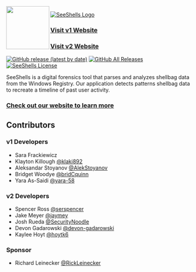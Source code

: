 <img align="left" src="websiteV2/src/assets/croppedV2Logo.png" width=115/>

[![SeeShells Logo](website/src/assets/logo.png)](https://rickleinecker.github.io/SeeShells/)
### [Visit v1 Website](https://rickleinecker.github.io/SeeShells/)
### [Visit v2 Website](https://rickleinecker.github.io/SeeShellsv2/#/)

[![GitHub release (latest by date)](https://img.shields.io/github/v/release/ShellBags/v2?include_prereleases)](https://github.com/RickLeinecker/SeeShellsv2/releases/tag/v2.0-beta.4)
[![GitHub All Releases](https://img.shields.io/github/downloads/ShellBags/v2/total)](https://github.com/RickLeinecker/SeeShellsv2/releases)
[![SeeShells License](https://img.shields.io/github/license/RickLeinecker/SeeShells)](https://github.com/RickLeinecker/SeeShellsv2/blob/master/LICENSE)

SeeShells is a digital forensics tool that parses and analyzes shellbag data from the Windows Registry. Our application detects patterns shellbag data to recreate a timeline of past user activity.

### [Check out our website to learn more](https://rickleinecker.github.io/SeeShellsv2/#/)

## Contributors
### v1 Developers
- Sara Frackiewicz
- Klayton Killough [@klaki892](https://github.com/klaki892)
- Aleksandar Stoyanov [@AlekStoyanov](https://github.com/AlekStoyanov)
- Bridget Woodye [@bridCquinn](https://github.com/bridCquinn)
- Yara As-Saidi [@yara-58](https://github.com/yara-58)

### v2 Developers
 - Spencer Ross [@serspencer](https://github.com/serspencer)
 - Jake Meyer [@jaymey](https://github.com/jaymey)
 - Josh Rueda [@SecurityNoodle](https://github.com/SecurityNoodle)
 - Devon Gadarowski [@devon-gadarowski ](https://github.com/devon-gadarowski)
 - Kaylee Hoyt [@hoytk6](https://github.com/hoytk6)

### Sponsor
- Richard Leinecker [@RickLeinecker](https://github.com/RickLeinecker)
